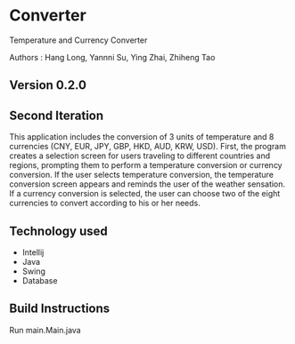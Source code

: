 # Converter
Temperature and Currency Converter

Authors : Hang Long, Yannni Su, Ying Zhai, Zhiheng Tao  
## Version 0.2.0
## Second Iteration
This application includes the conversion of 3 units of temperature and 8 currencies (CNY, EUR, JPY, GBP, HKD, AUD, KRW, USD).
First, the program creates a selection screen for users traveling to different countries and regions, prompting them to perform a temperature conversion or currency conversion. If the user selects temperature conversion, the temperature conversion screen appears and reminds the user of the weather sensation. If a currency conversion is selected, the user can choose two of the eight currencies to convert according to his or her needs.
## Technology used
- Intellij
- Java
- Swing
- Database
## Build Instructions
Run main.Main.java
